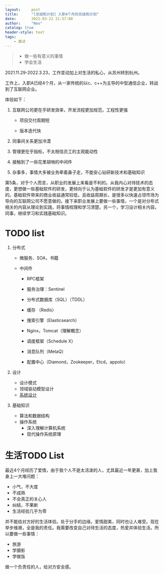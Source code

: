 ```yaml
---
layout:     post
title:      "[总结和计划] 入职4个月的总结和计划"
date:       2022-03-22 21:57:00
author:     "Neo"
catalog: true
header-style: text
tags:
    - 面试 
---
```


> * 做一些有意义的事情
> * 学会生活

2021.11.29-2022.3.23，工作变动加上对生活的私心，从苏州转到杭州。

工作上，入职A已经4个月，从一家传统的以c、c++为主导的中型通信企业，转战到了互联网企业。

体验如下：

1. 互联网公司更在乎研发效率，开发流程更加规范，工程性更强

   * 项目交付周期短

   * 版本迭代快

2. 同事间关系更加冷漠

3. 管理更在乎指标，不太相信员工的主观能动性

4. 接触到了一些花里胡哨的中间件

5. 杂事多，事情大多被业务牵着鼻子走，不能安心钻研新技术和基础知识

第5条，对于个人而言，从职业的发展上来看是不利的。从我内心对待技术的态度，更想做一些基础软件的研发，更倾向于认为基础软件的研发才是更加有意义的。基础软件带来的商业收益通常较低，且收益周期长，是很多以快速占领市场为导向的互联网公司不愿意做的。接下来职业发展上要做一些事情，一个是对分布式相关的内容从理论到实践，将事情梳理和学习清楚。另一个，学习设计相关内容。同事，继续学习和实践基础知识。

# TODO list

1. 分布式

   - 微服务、SOA，书籍

   - 中间件
     
     - RPC框架
     - 服务治理：Sentinel
     - 分布式数据库（SQL）（TDDL）
     - 缓存 （Redis）
     
     - 搜索引擎（Elasticsearch）
     - Nginx，Tomcat（理解概念）
     - 调度框架（Schedule X）
     - 消息队列（MetaQ）
     - 配置中心（Diamond，Zookeeper，Etcd，appolo）
     


2. 设计

   * 设计模式

   - 领域驱动模型设计
   - [系统设计](https://github.com/donnemartin/system-design-primer/blob/master/README-zh-Hans.md)

3. 基础知识

   * 算法和数据结构

   - 操作系统
     - 深入理解计算机系统
     - 现代操作系统原理

# 生活TODO List

最近4个月经历了爱情，由于我个人不是太活泼的人，尤其最近一年更甚，加上我身上一大堆问题：

* 小气，不大度
* 不成熟
* 不会真正的关心人
* 纠结，不果断
* 生活经验几乎为零

并不能给对方好的生活体验。处于分手的边缘。爱情甜美，同时也让人难受。现在举步维艰，全是我的责任。我需要改变自己对待生活的态度，热爱并体验生活。所以要做一些事情：

* 旅游
* 学摄影
* 学做饭

做一个负责任的人，给对方安全感。





